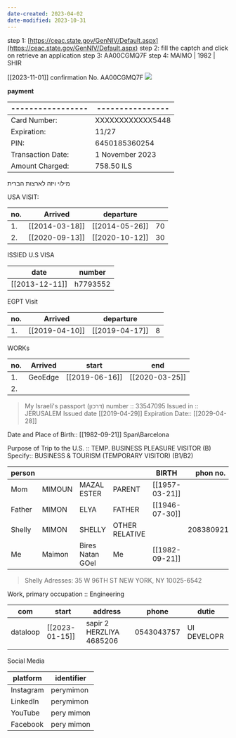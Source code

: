 ```yaml
---
date-created: 2023-04-02
date-modified: 2023-10-31
---
```


step 1: [https://ceac.state.gov/GenNIV/Default.aspx](https://ceac.state.gov/GenNIV/Default.aspx)
step 2: fill the captch and click on retrieve an application
step 3: AA00CGMQ7F
step 4: MAIMO | 1982 | SHIR

[[2023-11-01]] confirmation No. AA00CGMQ7F
![](https://i.imgur.com/PBA3vKi.png)

**payment** 

| ----------------- | ---------------- |
| ----------------- | ---------------- |
| Card Number:      | XXXXXXXXXXXX5448 |
| Expiration:       | 11/27            |     
| PIN:              | 6450185360254    |     
| Transaction Date: | 1 November 2023  |     
| Amount Charged:   | 758.50 ILS       |      

מילוי ויזה לארצות הברית

USA VISIT:

| no. | Arrived        | departure      |     |
| --- | -------------- | -------------- | --- |
| 1.  | [[2014-03-18]] | [[2014-05-26]] | 70  |
| 2.  | [[2020-09-13]] | [[2020-10-12]] | 30  |

ISSIED U.S VISA

| date           | number   |
| -------------- | -------- |
| [[2013-12-11]] | h7793552 |

EGPT Visit

| no. | Arrived        | departure      |     |
| --- | -------------- | -------------- | --- |
| 1.  | [[2019-04-10]] | [[2019-04-17]] | 8   |

WORKs

| no. | Arrived | start          | end            |
| --- | ------- | -------------- | -------------- |
| 1.  | GeoEdge | [[2019-06-16]] | [[2020-03-25]] |
| 2.  |         |                |                |




> My Israeli's passport (דרכון)
number :: 33547095
Issued in :: JERUSALEM
Issued date [[2019-04-29]]
Expiration Date:: [[2029-04-28]]


Date and Place of Birth:: [[1982-09-21]] Span\Barcelona

Purpose of Trip to the U.S. :: TEMP. BUSINESS PLEASURE VISITOR (B)
Specify::  BUSINESS & TOURISM (TEMPORARY VISITOR) (B1/B2) 


| person |        |                  |                | BIRTH          | phon no.   | email                  | 
| ------ | ------ | ---------------- | -------------- | -------------- | ---------- | ---------------------- | 
| Mom    | MIMOUN | MAZAL ESTER      | PARENT         | [[1957-03-21]] |            |                        | 
| Father | MIMON  | ELYA             | FATHER         | [[1946-07-30]] |            |                        | 
| Shelly | MIMON  | SHELLY           | OTHER RELATIVE |                | 2083809219 | shelly.mimon@gmail.com | 
| Me     | Maimon | Bires Natan GOel | Me             | [[1982-09-21]] |            |                        | 

> Shelly Adresses: 
35 W 96TH ST
NEW YORK, NY
10025-6542

Work, primary occupation :: Engineering

| com      | start          | address                    | phone      | dutie       |
| -------- | -------------- | -------------------------- | ---------- | ----------- |
| dataloop | [[2023-01-15]] | sapir 2  HERZLIYA  4685206 | 0543043757 | UI DEVELOPR |
|          |                |                            |            |             |


Social Media 

| platform  | identifier |
| --------- | ---------- |
| Instagram | perymimon  |
| LinkedIn  | perymimon  |
| YouTube   | pery mimon |
| Facebook  | pery mimon | 
